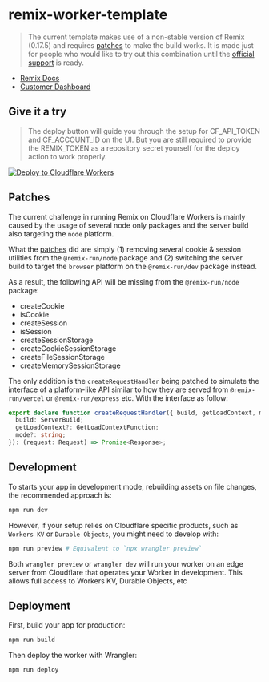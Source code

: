 # remix-worker-template

> The current template makes use of a non-stable version of Remix (0.17.5) and requires [patches](#patches) to make the build works. It is made just for people who would like to try out this combination until the [official support](https://github.com/remix-run/remix/tree/dev/packages/remix-cloudflare-workers) is ready.

- [Remix Docs](https://docs.remix.run)
- [Customer Dashboard](https://remix.run/dashboard)

## Give it a try

> The deploy button will guide you through the setup for CF_API_TOKEN and CF_ACCOUNT_ID on the UI. But you are still required to provide the REMIX_TOKEN as a repository secret yourself for the deploy action to work properly.

[![Deploy to Cloudflare Workers](https://deploy.workers.cloudflare.com/button)](https://deploy.workers.cloudflare.com/?url=https://github.com/edmundhung/remix-worker-template)

## Patches

The current challenge in running Remix on Cloudflare Workers is mainly caused by the usage of several node only packages and the server build also targeting the `node` platform.

What the [patches](./patches) did are simply (1) removing several cookie & session utilities from the `@remix-run/node` package and (2) switching the server build to target the `browser` platform on the `@remix-run/dev` package instead.

As a result, the following API will be missing from the `@remix-run/node` package:
- createCookie
- isCookie
- createSession
- isSession
- createSessionStorage
- createCookieSessionStorage
- createFileSessionStorage
- createMemorySessionStorage

The only addition is the `createRequestHandler` being patched to simulate the interface of a platform-like API similar to how they are served from `@remix-run/vercel` or `@remix-run/express` etc. With the interface as follow:

```ts
export declare function createRequestHandler({ build, getLoadContext, mode }: {
  build: ServerBuild;
  getLoadContext?: GetLoadContextFunction;
  mode?: string;
}): (request: Request) => Promise<Response>;
```

## Development

To starts your app in development mode, rebuilding assets on file changes, the recommended approach is:

```sh
npm run dev
```

However, if your setup relies on Cloudflare specific products, such as `Workers KV` or `Durable Objects`, you might need to develop with:

```sh
npm run preview # Equivalent to `npx wrangler preview`
```

Both `wrangler preview` or `wrangler dev` will run your worker on an edge server from Cloudflare that operates your Worker in development. This allows full access to Workers KV, Durable Objects, etc

## Deployment

First, build your app for production:

```sh
npm run build
```

Then deploy the worker with Wrangler:

```sh
npm run deploy
```
